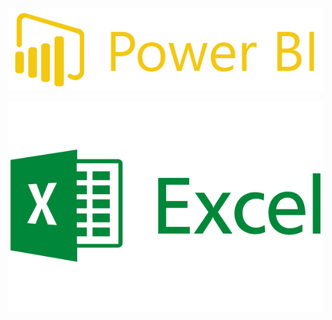 
[![powerBI-Logo](https://github.com/24billys/JobsDB-data-anlysis/blob/main/Excel%20%26%20powerBI%20project/PowerBI%20logo.png)](https://github.com/24billys/JobsDB-data-anlysis/tree/4d8d28e319d75085db708e0cfe6afa3911c49c32/Excel%20%26%20powerBI%20project/Data%20Visiualization%20(PowerBI))


[![excel-software-logo](https://raw.githubusercontent.com/24billys/JobsDB-data-anlysis/main/Excel%20%26%20powerBI%20project/Excel%20logo.png)](https://github.com/24billys/JobsDB-data-anlysis/tree/b7c0267724db21c62412d699434ad41a07b1211c/Excel%20%26%20powerBI%20project/Data%20Wrangling%20(Excel))
